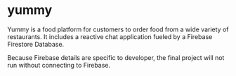 # yummy

Yummy is a food platform for customers to order food from a wide variety of restaurants.  It includes a reactive chat application fueled by a Firebase Firestore Database.

Because Firebase details are specific to developer, the final project will not run without connecting to Firebase.